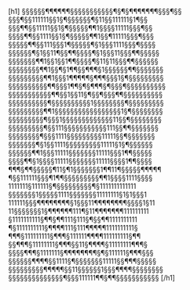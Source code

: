 [h1] §§§§§§¶¶¶¶¶¶§§§§§§§§§§§¶§¶§¶¶¶¶¶¶¶§§§¶§§
§§§¶§§111111§§1§¶§§§§§§¶§11§§111111§1¶§§
§§§¶¶§§11111§§1§¶§§§§§¶¶1§§§§11111§§§¶§§
§§§§¶¶§§1111§§1§¶§§§§§¶¶1§§¶11111§§§¶§§§
§§§§§¶¶§§111§§§1¶§§§§§¶§1§§§1111§§§¶§§§§
§§§§§§¶§1§§11¶§§¶¶§§§§¶§1§§§11§§§¶¶§§§§§
§§§§§§§¶¶1§§1§§1¶¶§§§§¶§11§11§§§¶¶§§§§§§
§§§§§§§§¶¶1§§¶§1¶¶§§¶¶¶§1§§§§§§¶¶§§§§§§§
§§§§§§§§§¶¶1§§§1¶¶¶¶¶§¶¶¶§§§1§¶§§§§§§§§§
§§§§§§§§§§¶¶§§§1¶¶§¶§¶¶¶§¶§§§¶§§§§§§§§§§
§§§§§§§§§§§¶¶§§1§§11§¶§§¶§§§¶¶§§§§§§§§§§
§§§§§§§§§§¶§§§§§§§§§§1§§§§§§§§¶§§§§§§§§§
§§§§§§§§§¶¶1§§§§§§§§§§§§§§§§§1§¶§§§§§§§§
§§§§§§§§§¶§§§1§§§§§§§§§§§§§11§§¶§§§§§§§§
§§§§§§§§§¶§§111§§§§§§§§§§§111§§¶¶§§§§§§§
§§§§§§§§¶§§§1111§§§§§§§§§11111§§¶§§§§§§§
§§§§§§§¶§1§§1111§§§§§§§§§11111§1§¶§§§§§§
§§§§§§¶¶1§§§11111§§§§§§§11111§§§1¶¶§§§§§
§§§§¶¶§1§§§§11111§§§§§§§11111§§§§1¶¶§§§§
¶¶¶§¶¶§§§§§¶11§¶1§§§§§§§1¶¶11¶§§§§§¶¶¶¶¶
¶§§111111§§§¶1¶¶§§§§§§§§§¶¶1§§§§1111§§§§
1111111§111111§¶§§§§§§§§§¶§1111111111111
§§§§§§§1§§§§§1111§§§§§§§11111111§1§1§§§1
111111§§§¶¶¶¶¶¶¶¶§1§§§11¶¶¶¶¶¶¶¶§§§§1§11
11§§§§§§§1§¶¶¶¶¶¶111¶§11¶¶¶¶¶¶¶111111111
§1111111111§¶¶§¶¶111§111§¶§§¶¶1111111111
¶§1111111111§¶¶¶¶111§111¶¶¶¶¶1111111111§
¶¶¶§111111111§¶¶¶§111111¶¶¶¶111111111§¶¶
§§¶¶¶§11111111§¶¶¶§§11§¶¶¶¶§11111111¶¶¶§
§§§§¶¶¶§1111111§¶¶¶¶¶¶¶¶§¶§111111§¶¶¶§§§
§§§§§§¶¶¶¶§§1111§¶§§§§§§§11111§§¶¶¶§§§§§
§§§§§§§§§¶¶¶¶¶§§11§§§§§§1§§§¶¶¶¶§§§§§§§§
§§§§§§§§§§§§§§¶§§§111111¶¶§¶¶§§§§§§§§§§§
 [/h1]
